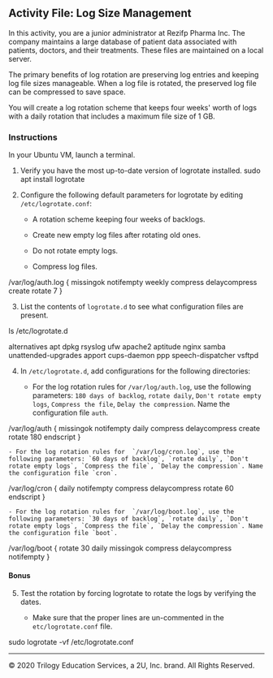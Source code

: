 ## Activity File: Log Size Management

In this activity, you are a junior administrator at Rezifp Pharma Inc. The company maintains a large database of patient data associated with patients, doctors, and their treatments. These files are maintained on a local server.

The primary benefits of log rotation are preserving log entries and keeping log file sizes manageable. When a log file is rotated, the preserved log file can be compressed to save space.

You will create a log rotation scheme that keeps four weeks' worth of logs with a daily rotation that includes a maximum file size of 1 GB.

### Instructions


In your Ubuntu VM, launch a terminal. 

1. Verify you have the most up-to-date version of logrotate installed. 
sudo apt install logrotate

2. Configure the following default parameters for logrotate by editing `/etc/logrotate.conf`: 

   - A rotation scheme keeping four weeks of backlogs.

   - Create new empty log files after rotating old ones.

   - Do not rotate empty logs.

   - Compress log files.

/var/log/auth.log {
missingok
notifempty
weekly
compress
delaycompress
create
rotate 7
}

3. List the contents of `logrotate.d` to see what configuration files are present.

ls /etc/logrotate.d

alternatives  apt          dpkg   rsyslog            ufw
apache2       aptitude     nginx  samba              unattended-upgrades
apport        cups-daemon  ppp    speech-dispatcher  vsftpd

4. In `/etc/logrotate.d`, add configurations for the following directories:

    - For the log rotation rules for `/var/log/auth.log`, use the following parameters: `180 days of backlog`, `rotate daily`, `Don't rotate empty logs`, `Compress the file`, `Delay the compression`. Name the configuration file `auth`.
	
/var/log/auth {
missingok
notifempty
daily
compress
delaycompress
create
rotate 180
endscript
}

    - For the log rotation rules for  `/var/log/cron.log`, use the following parameters: `60 days of backlog`, `rotate daily`, `Don't rotate empty logs`, `Compress the file`, `Delay the compression`. Name the configuration file `cron`.

/var/log/cron {
daily
notifempty
compress
delaycompress
rotate 60
endscript
}


    - For the log rotation rules for  `/var/log/boot.log`, use the following parameters: `30 days of backlog`, `rotate daily`, `Don't rotate empty logs`, `Compress the file`, `Delay the compression`. Name the configuration file `boot`.

/var/log/boot {
rotate 30
daily
missingok
compress
delaycompress
notifempty
}

#### Bonus

5. Test the rotation by forcing logrotate to rotate the logs by verifying the dates.

    - Make sure that the proper lines are un-commented in the `etc/logrotate.conf` file. 
	
sudo logrotate -vf /etc/logrotate.conf

---

© 2020 Trilogy Education Services, a 2U, Inc. brand. All Rights Reserved.  
